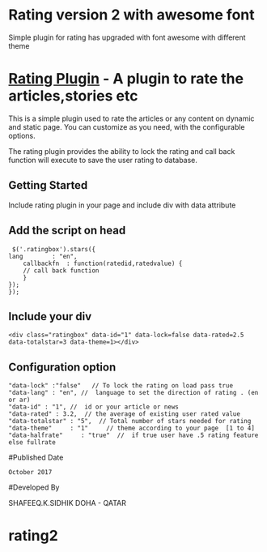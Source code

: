 Rating version 2 with awesome font
======

Simple plugin for rating has upgraded with font awesome with different theme 

[Rating Plugin](https://github.com/shafeeqq/rating2) - A plugin to rate the articles,stories etc
================================

This is a simple plugin used to rate the articles or any content on dynamic and static page. You can customize as you need, with the configurable options.

The rating plugin provides the ability to lock the rating and call back function will execute to save the user rating to database.

## Getting Started

Include rating plugin in your page and include div with data attribute

## Add the script on head

     $('.ratingbox').stars({
	lang		: "en",
		callbackfn	: function(ratedid,ratedvalue) {
		// call back function
		}
	});
	});
	
	
## Include your div  

    <div class="ratingbox" data-id="1" data-lock=false data-rated=2.5 data-totalstar=3 data-theme=1></div>


## Configuration option


    "data-lock" :"false"   // To lock the rating on load pass true
    "data-lang" : "en", //  language to set the direction of rating . (en or ar)
    "data-id" : "1", //  id or your article or news
    "data-rated" : 3.2,  // the average of existing user rated value 
    "data-totalstar" : "5",  // Total number of stars needed for rating
    "data-theme"     : "1"     // theme according to your page  [1 to 4]
    "data-halfrate"     : "true"  //  if true user have .5 rating feature else fullrate

#Published Date 

    October 2017

#Developed By

SHAFEEQ.K.SIDHIK
DOHA - QATAR
# rating2
